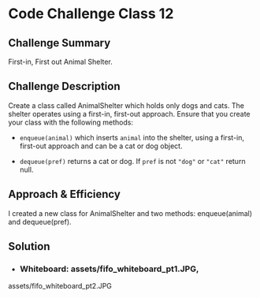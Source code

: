 # Code Challenge Class 12

## Challenge Summary
First-in, First out Animal Shelter.

## Challenge Description
Create a class called AnimalShelter which holds only dogs and cats. The shelter operates using a first-in, first-out approach. Ensure that you create your class with the following methods:

* ```enqueue(animal)``` which inserts ```animal``` into the shelter, using a first-in, first-out approach and can be a cat or dog object.

* ```dequeue(pref)``` returns a cat or dog. If ```pref``` is not ```"dog"``` or ```"cat"``` return null.

## Approach & Efficiency
I created a new class for AnimalShelter and two methods: enqueue(animal) and dequeue(pref). 

## Solution
* ### Whiteboard: assets/fifo_whiteboard_pt1.JPG, 
assets/fifo_whiteboard_pt2.JPG